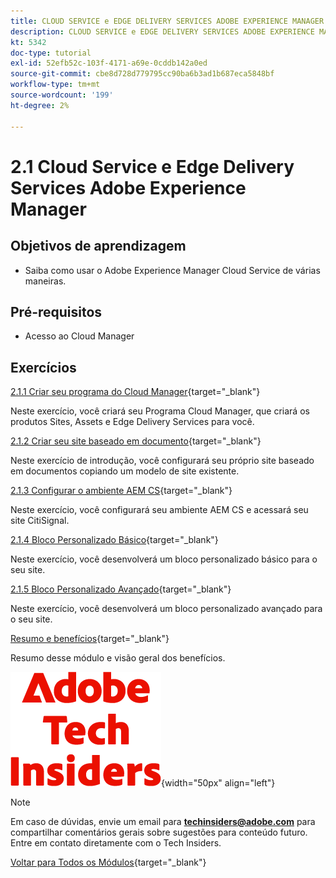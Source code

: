 ```yaml
---
title: CLOUD SERVICE e EDGE DELIVERY SERVICES ADOBE EXPERIENCE MANAGER
description: CLOUD SERVICE e EDGE DELIVERY SERVICES ADOBE EXPERIENCE MANAGER
kt: 5342
doc-type: tutorial
exl-id: 52efb52c-103f-4171-a69e-0cddb142a0ed
source-git-commit: cbe8d728d779795cc90ba6b3ad1b687eca5848bf
workflow-type: tm+mt
source-wordcount: '199'
ht-degree: 2%

---
```


# 2.1 Cloud Service e Edge Delivery Services Adobe Experience Manager

## Objetivos de aprendizagem

- Saiba como usar o Adobe Experience Manager Cloud Service de várias maneiras.

## Pré-requisitos

- Acesso ao Cloud Manager

## Exercícios

[2.1.1 Criar seu programa do Cloud Manager](./ex1.md){target="_blank"}

Neste exercício, você criará seu Programa Cloud Manager, que criará os produtos Sites, Assets e Edge Delivery Services para você.

[2.1.2 Criar seu site baseado em documento](./ex2.md){target="_blank"}

Neste exercício de introdução, você configurará seu próprio site baseado em documentos copiando um modelo de site existente.

[2.1.3 Configurar o ambiente AEM CS](./ex3.md){target="_blank"}

Neste exercício, você configurará seu ambiente AEM CS e acessará seu site CitiSignal.

[2.1.4 Bloco Personalizado Básico](./ex4.md){target="_blank"}

Neste exercício, você desenvolverá um bloco personalizado básico para o seu site.

[2.1.5 Bloco Personalizado Avançado](./ex5.md){target="_blank"}

Neste exercício, você desenvolverá um bloco personalizado avançado para o seu site.

[Resumo e benefícios](./summary.md){target="_blank"}

Resumo desse módulo e visão geral dos benefícios.

![Informantes técnicos](./../../../assets/images/techinsiders.png){width="50px" align="left"}

>[!NOTE]
>
>Em caso de dúvidas, envie um email para **techinsiders@adobe.com** para compartilhar comentários gerais sobre sugestões para conteúdo futuro. Entre em contato diretamente com o Tech Insiders.

[Voltar para Todos os Módulos](../../../overview.md){target="_blank"}
